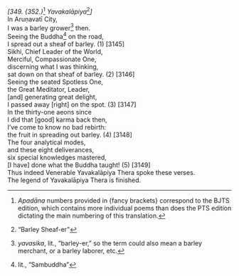 *\[349. {352.}*[^1] *Yavakalāpiya*[^2]*\]*  
In Aruṇavatī City,  
I was a barley grower[^3] then.  
Seeing the Buddha[^4] on the road,  
I spread out a sheaf of barley. (1) \[3145\]  
Sikhi, Chief Leader of the World,  
Merciful, Compassionate One,  
discerning what I was thinking,  
sat down on that sheaf of barley. (2) \[3146\]  
Seeing the seated Spotless One,  
the Great Meditator, Leader,  
\[and\] generating great delight,  
I passed away \[right\] on the spot. (3) \[3147\]  
In the thirty-one aeons since  
I did that \[good\] karma back then,  
I’ve come to know no bad rebirth:  
the fruit in spreading out barley. (4) \[3148\]  
The four analytical modes,  
and these eight deliverances,  
six special knowledges mastered,  
\[I have\] done what the Buddha taught! (5) \[3149\]  
Thus indeed Venerable Yavakalāpiya Thera spoke these verses.  
The legend of Yavakalāpiya Thera is finished.  
[^1]: *Apadāna* numbers provided in {fancy brackets} correspond to the
    BJTS edition, which contains more individual poems than does the PTS
    edition dictating the main numbering of this translation.  
[^2]: “Barley Sheaf-er”  
[^3]: *yavasika*, lit., “barley-er,” so the term could also mean a
    barley merchant, or a barley laborer, etc.  
[^4]: lit., “Sambuddha”
